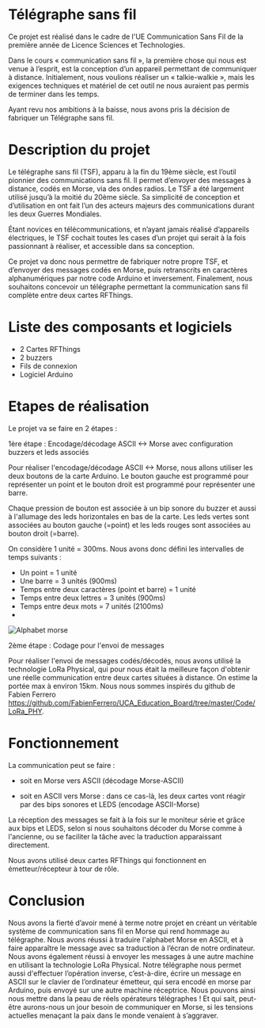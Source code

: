 # Télégraphe sans fil

Ce projet est réalisé dans le cadre de l'UE Communication Sans Fil de la première année de Licence Sciences et Technologies.

Dans le cours « communication sans fil », la première chose qui nous est venue à l’esprit, est la conception d’un appareil permettant de communiquer à distance. Initialement, nous voulions réaliser un « talkie-walkie », mais les exigences techniques et matériel de cet outil ne nous auraient pas permis de terminer dans les temps.

Ayant revu nos ambitions à la baisse, nous avons pris la décision de fabriquer un Télégraphe sans fil.

# Description du projet

Le télégraphe sans fil (TSF), apparu à la fin du 19ème siècle, est l’outil pionnier des communications sans fil.
Il permet d’envoyer des messages à distance, codés en Morse, via des ondes radios. Le TSF a été largement utilisé jusqu’à la moitié du 20ème siècle. Sa simplicité de conception et d’utilisation en ont fait l’un des acteurs majeurs des communications durant les deux Guerres Mondiales.

Étant novices en télécommunications, et n’ayant jamais réalisé d’appareils électriques, le TSF cochait toutes les cases d’un projet qui serait à la fois passionnant à réaliser, et accessible dans sa conception.

Ce projet va donc nous permettre de fabriquer notre propre TSF, et d’envoyer des messages codés en Morse, puis retranscrits en caractères alphanumériques par notre code Arduino et inversement. Finalement, nous souhaitons concevoir un télégraphe permettant la communication sans fil complète entre deux cartes RFThings.

# Liste des composants et logiciels

-	2 Cartes RFThings
-	2 buzzers
-	Fils de connexion
-	Logiciel Arduino

# Etapes de réalisation

Le projet va se faire en 2 étapes :

1ère étape : Encodage/décodage ASCII <-> Morse avec configuration buzzers et leds associés

Pour réaliser l'encodage/décodage ASCII <-> Morse, nous allons utiliser les deux boutons de la carte Arduino. Le bouton gauche est programmé pour représenter un point et le bouton droit est programmé pour représenter une barre.

Chaque pression de bouton est associée à un bip sonore du buzzer et aussi à l'allumage des leds horizontales en bas de la carte. Les leds vertes sont associées au bouton gauche (=point) et les leds rouges sont associées au bouton droit (=barre).

On considère 1 unité = 300ms. Nous avons donc défini les intervalles de temps suivants : 

  - Un point = 1 unité
  - Une barre = 3 unités (900ms)
  - Temps entre deux caractères (point et barre) = 1 unité
  - Temps entre deux lettres = 3 unités (900ms)
  - Temps entre deux mots = 7 unités (2100ms)
  - 
![Alphabet morse](https://user-images.githubusercontent.com/103073162/170978607-f6b5ffa1-59f9-4226-8ad4-e3102871feed.jpeg)

2ème étape : Codage pour l'envoi de messages

Pour réaliser l'envoi de messages codés/décodés, nous avons utilisé la technologie LoRa Physical, qui pour nous était la meilleure façon d'obtenir une réelle communication entre deux cartes situées à distance. On estime la portée max à environ 15km. Nous nous sommes inspirés du github de Fabien Ferrero https://github.com/FabienFerrero/UCA_Education_Board/tree/master/Code/LoRa_PHY.

# Fonctionnement

La communication peut se faire :

- soit en Morse vers ASCII (décodage Morse-ASCII)

- soit en ASCII vers Morse : dans ce cas-là, les deux cartes vont réagir par des bips sonores et LEDS (encodage ASCII-Morse)

La réception des messages se fait à la fois sur le moniteur série et grâce aux bips et LEDS, selon si nous souhaitons décoder du Morse comme à l'ancienne, ou se faciliter la tâche avec la traduction apparaissant directement.

Nous avons utilisé deux cartes RFThings qui fonctionnent en émetteur/récepteur à tour de rôle.

# Conclusion

Nous avons la fierté d’avoir mené à terme notre projet en créant un véritable système de communication sans fil en Morse qui rend hommage au télégraphe. 
Nous avons réussi à traduire l'alphabet Morse en ASCII, et à faire apparaître le message avec sa traduction à l’écran de notre ordinateur. Nous avons également réussi à envoyer les messages à une autre machine en utilisant la technologie LoRa Physical.
Notre télégraphe nous permet aussi d'effectuer l’opération inverse, c’est-à-dire, écrire un message en ASCII sur le clavier de l’ordinateur émetteur, qui sera encodé en morse par Arduino, puis envoyé sur une autre machine réceptrice. 
Nous pouvons ainsi nous mettre dans la peau de réels opérateurs télégraphes ! Et qui sait, peut-être aurons-nous un jour besoin de communiquer en Morse, si les tensions actuelles menaçant la paix dans le monde venaient à s’aggraver.

